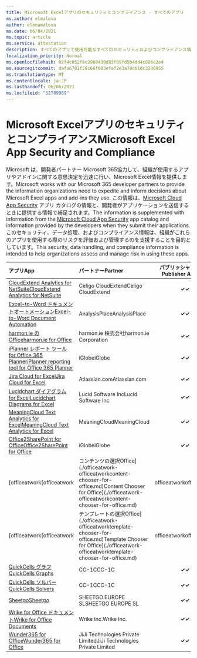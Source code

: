 ```yaml
---
title: Microsoft Excelアプリのセキュリティとコンプライアンス - すべてのアプリ
ms.author: elmalova
author: elenamalova
ms.date: 06/04/2021
ms.topic: article
ms.service: attestation
description: すべてのアプリで使用可能なすべてのセキュリティおよびコンプライアンス情報Microsoft Excel。
localization_priority: Normal
ms.openlocfilehash: 02f4c052f8c2960430d83f09fd5b4dd4c886a2e4
ms.sourcegitcommit: dafa6701f28c66f003efaf2e3a70d61dc3240955
ms.translationtype: MT
ms.contentlocale: ja-JP
ms.lasthandoff: 06/06/2021
ms.locfileid: "52789989"
---
```

# <a name="microsoft-excel-app-security-and-compliance"></a><span data-ttu-id="1858c-103">Microsoft Excelアプリのセキュリティとコンプライアンス</span><span class="sxs-lookup"><span data-stu-id="1858c-103">Microsoft Excel App Security and Compliance</span></span>

<span data-ttu-id="1858c-104">Microsoft は、開発者パートナー Microsoft 365協力して、組織が使用するアプリやアドインに関する意思決定を迅速に行い、Microsoft Excel情報を提供します。</span><span class="sxs-lookup"><span data-stu-id="1858c-104">Microsoft works with our Microsoft 365 developer partners to provide the information organizations need to expedite and inform decisions about Microsoft Excel apps and add-ins they use.</span></span> <span data-ttu-id="1858c-105">この情報は、[Microsoft Cloud App Security](https://www.microsoft.com/en-us/enterprise-mobility-security/cloud-app-security) アプリ カタログの情報と、開発者がアプリケーションを送信するときに提供する情報で補足されます。</span><span class="sxs-lookup"><span data-stu-id="1858c-105">The information is supplemented with information from the [Microsoft Cloud App Security](https://www.microsoft.com/en-us/enterprise-mobility-security/cloud-app-security) app catalog and information provided by the developers when they submit their applications.</span></span> <span data-ttu-id="1858c-106">このセキュリティ、データ処理、およびコンプライアンス情報は、組織がこれらのアプリを使用する際のリスクを評価および管理するのを支援することを目的としています。</span><span class="sxs-lookup"><span data-stu-id="1858c-106">This security, data handling, and compliance information is intended to help organizations assess and manage risk in using these apps.</span></span>

| <span data-ttu-id="1858c-107">**アプリ**</span><span class="sxs-lookup"><span data-stu-id="1858c-107">**App**</span></span> | <span data-ttu-id="1858c-108">**パートナー**</span><span class="sxs-lookup"><span data-stu-id="1858c-108">**Partner**</span></span> | <span data-ttu-id="1858c-109">**パブリッシャーの証明**</span><span class="sxs-lookup"><span data-stu-id="1858c-109">**Publisher Attested**</span></span> | <span data-ttu-id="1858c-110">**認定**</span><span class="sxs-lookup"><span data-stu-id="1858c-110">**Certified**</span></span> |
|:--------|:------------|:----------------------:|:-------------:|
| [<span data-ttu-id="1858c-111">CloudExtend Analytics for NetSuite</span><span class="sxs-lookup"><span data-stu-id="1858c-111">CloudExtend Analytics for NetSuite</span></span>](./celigo-cloudextend-analytics-for-netsuite.md) | <span data-ttu-id="1858c-112">Celigo CloudExtend</span><span class="sxs-lookup"><span data-stu-id="1858c-112">Celigo CloudExtend</span></span> | <span data-ttu-id="1858c-113">**✓**</span><span class="sxs-lookup"><span data-stu-id="1858c-113">**✓**</span></span> |  |
| [<span data-ttu-id="1858c-114">Excel-to-Word ドキュメントオートメーション</span><span class="sxs-lookup"><span data-stu-id="1858c-114">Excel-to-Word Document Automation</span></span>](./analysisplace-excel-to-word-document-automation.md) | <span data-ttu-id="1858c-115">AnalysisPlace</span><span class="sxs-lookup"><span data-stu-id="1858c-115">AnalysisPlace</span></span> | <span data-ttu-id="1858c-116">**✓**</span><span class="sxs-lookup"><span data-stu-id="1858c-116">**✓**</span></span> |  |
| [<span data-ttu-id="1858c-117">harmon.ie のOffice</span><span class="sxs-lookup"><span data-stu-id="1858c-117">harmon.ie for Office</span></span>](./harmonie-corporation-for-office.md) | <span data-ttu-id="1858c-118">harmon.ie 株式会社</span><span class="sxs-lookup"><span data-stu-id="1858c-118">harmon.ie Corporation</span></span> | <span data-ttu-id="1858c-119">**✓**</span><span class="sxs-lookup"><span data-stu-id="1858c-119">**✓**</span></span> |  |
| [<span data-ttu-id="1858c-120">iPlanner レポート ツール for Office 365 Planner</span><span class="sxs-lookup"><span data-stu-id="1858c-120">iPlanner reporting tool for Office 365 Planner</span></span>](./iglobe-iplanner-reporting-tool-for-office-365-planner.md) | <span data-ttu-id="1858c-121">iGlobe</span><span class="sxs-lookup"><span data-stu-id="1858c-121">iGlobe</span></span> | <span data-ttu-id="1858c-122">**✓**</span><span class="sxs-lookup"><span data-stu-id="1858c-122">**✓**</span></span> | <img alt="Certified application badge" src="../media/certified-badge.png" height="25" width="25" /> |
| [<span data-ttu-id="1858c-123">Jira Cloud for Excel</span><span class="sxs-lookup"><span data-stu-id="1858c-123">Jira Cloud for Excel</span></span>](./atlassiancom-jira-cloud-for-excel.md) | <span data-ttu-id="1858c-124">Atlassian.com</span><span class="sxs-lookup"><span data-stu-id="1858c-124">Atlassian.com</span></span> | <span data-ttu-id="1858c-125">**✓**</span><span class="sxs-lookup"><span data-stu-id="1858c-125">**✓**</span></span> |  |
| [<span data-ttu-id="1858c-126">Lucidchart ダイアグラム for Excel</span><span class="sxs-lookup"><span data-stu-id="1858c-126">Lucidchart Diagrams for Excel</span></span>](./lucid-software-inc-lucidchart-diagrams-for-excel.md) | <span data-ttu-id="1858c-127">Lucid Software Inc</span><span class="sxs-lookup"><span data-stu-id="1858c-127">Lucid Software Inc</span></span> | <span data-ttu-id="1858c-128">**✓**</span><span class="sxs-lookup"><span data-stu-id="1858c-128">**✓**</span></span> |  |
| [<span data-ttu-id="1858c-129">MeaningCloud Text Analytics for Excel</span><span class="sxs-lookup"><span data-stu-id="1858c-129">MeaningCloud Text Analytics for Excel</span></span>](./meaningcloud-text-analytics-for-excel.md) | <span data-ttu-id="1858c-130">MeaningCloud</span><span class="sxs-lookup"><span data-stu-id="1858c-130">MeaningCloud</span></span> | <span data-ttu-id="1858c-131">**✓**</span><span class="sxs-lookup"><span data-stu-id="1858c-131">**✓**</span></span> |  |
| [<span data-ttu-id="1858c-132">Office2SharePoint for Office</span><span class="sxs-lookup"><span data-stu-id="1858c-132">Office2SharePoint for Office</span></span>](./iglobe-office2sharepoint-for-office.md) | <span data-ttu-id="1858c-133">iGlobe</span><span class="sxs-lookup"><span data-stu-id="1858c-133">iGlobe</span></span> | <span data-ttu-id="1858c-134">**✓**</span><span class="sxs-lookup"><span data-stu-id="1858c-134">**✓**</span></span> | <img alt="Certified application badge" src="../media/certified-badge.png" height="25" width="25" /> |
| <span data-ttu-id="1858c-135">[officeatwork</span><span class="sxs-lookup"><span data-stu-id="1858c-135">[officeatwork</span></span> | <span data-ttu-id="1858c-136">コンテンツの選択Office](./officeatwork-officeatworkcontent-chooser-for-office.md)</span><span class="sxs-lookup"><span data-stu-id="1858c-136">Content Chooser for Office](./officeatwork-officeatworkcontent-chooser-for-office.md)</span></span> | <span data-ttu-id="1858c-137">officeatwork</span><span class="sxs-lookup"><span data-stu-id="1858c-137">officeatwork</span></span> | <span data-ttu-id="1858c-138">**✓**</span><span class="sxs-lookup"><span data-stu-id="1858c-138">**✓**</span></span> | <img alt="Certified application badge" src="../media/certified-badge.png" height="25" width="25" /> |
| <span data-ttu-id="1858c-139">[officeatwork</span><span class="sxs-lookup"><span data-stu-id="1858c-139">[officeatwork</span></span> | <span data-ttu-id="1858c-140">テンプレートの選択Office](./officeatwork-officeatworktemplate-chooser-for-office.md)</span><span class="sxs-lookup"><span data-stu-id="1858c-140">Template Chooser for Office](./officeatwork-officeatworktemplate-chooser-for-office.md)</span></span> | <span data-ttu-id="1858c-141">officeatwork</span><span class="sxs-lookup"><span data-stu-id="1858c-141">officeatwork</span></span> | <span data-ttu-id="1858c-142">**✓**</span><span class="sxs-lookup"><span data-stu-id="1858c-142">**✓**</span></span> | <img alt="Certified application badge" src="../media/certified-badge.png" height="25" width="25" /> |
| [<span data-ttu-id="1858c-143">QuickCells グラフ</span><span class="sxs-lookup"><span data-stu-id="1858c-143">QuickCells Graphs</span></span>](./cc-1c-quickcells-graphs.md) | <span data-ttu-id="1858c-144">CC-1C</span><span class="sxs-lookup"><span data-stu-id="1858c-144">CC-1C</span></span> | <span data-ttu-id="1858c-145">**✓**</span><span class="sxs-lookup"><span data-stu-id="1858c-145">**✓**</span></span> |  |
| [<span data-ttu-id="1858c-146">QuickCells ソルバー</span><span class="sxs-lookup"><span data-stu-id="1858c-146">QuickCells Solvers</span></span>](./cc-1c-quickcells-solvers.md) | <span data-ttu-id="1858c-147">CC-1C</span><span class="sxs-lookup"><span data-stu-id="1858c-147">CC-1C</span></span> | <span data-ttu-id="1858c-148">**✓**</span><span class="sxs-lookup"><span data-stu-id="1858c-148">**✓**</span></span> |  |
| [<span data-ttu-id="1858c-149">Sheetgo</span><span class="sxs-lookup"><span data-stu-id="1858c-149">Sheetgo</span></span>](./sheetgo-europe-sl.md) | <span data-ttu-id="1858c-150">SHEETGO EUROPE SL</span><span class="sxs-lookup"><span data-stu-id="1858c-150">SHEETGO EUROPE SL</span></span> | <span data-ttu-id="1858c-151">**✓**</span><span class="sxs-lookup"><span data-stu-id="1858c-151">**✓**</span></span> |  |
| [<span data-ttu-id="1858c-152">Wrike for Office ドキュメント</span><span class="sxs-lookup"><span data-stu-id="1858c-152">Wrike for Office Documents</span></span>](./wrike-inc-for-office-documents.md) | <span data-ttu-id="1858c-153">Wrike Inc.</span><span class="sxs-lookup"><span data-stu-id="1858c-153">Wrike Inc.</span></span> | <span data-ttu-id="1858c-154">**✓**</span><span class="sxs-lookup"><span data-stu-id="1858c-154">**✓**</span></span> | <img alt="Certified application badge" src="../media/certified-badge.png" height="25" width="25" /> |
| [<span data-ttu-id="1858c-155">Wunder365 for Office</span><span class="sxs-lookup"><span data-stu-id="1858c-155">Wunder365 for Office</span></span>](./jiji-technologies-private-limited-wunder365-for-office.md) | <span data-ttu-id="1858c-156">JiJi Technologies Private Limited</span><span class="sxs-lookup"><span data-stu-id="1858c-156">JiJi Technologies Private Limited</span></span> | <span data-ttu-id="1858c-157">**✓**</span><span class="sxs-lookup"><span data-stu-id="1858c-157">**✓**</span></span> |  |
